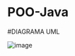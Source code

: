 # POO-Java
#DIAGRAMA UML

![image](https://user-images.githubusercontent.com/70038813/170116896-d329d82e-11d9-4372-a519-d889588953e9.png)
